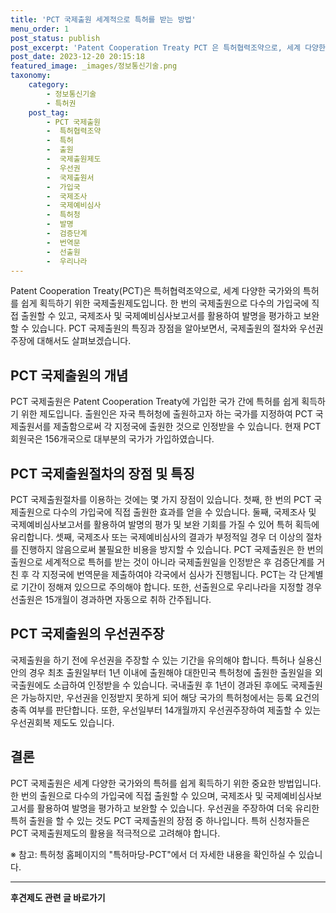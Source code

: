 ```yaml
---
title: 'PCT 국제출원 세계적으로 특허를 받는 방법'
menu_order: 1
post_status: publish
post_excerpt: 'Patent Cooperation Treaty PCT 은 특허협력조약으로, 세계 다양한 국가와의 특허를 쉽게 획득하기 위한 국제출원제도입니다. 한 번의 국제출원으로 다수의 가입국에 직접 출원할 수 있고, 국제조사 및 국제예비심사보고서를 활용하여 발명을 평가하고 보완할 수 있습니다. PCT 국제출원의 특징과 장점을 알아보면서, 국제출원의 절차와 우선권주장에 대해서도 살펴보겠습니다.'
post_date: 2023-12-20 20:15:18
featured_image: _images/정보통신기술.png
taxonomy:
    category:
        - 정보통신기술
        - 특허권
    post_tag:
        - PCT 국제출원
        -  특허협력조약
        -  특허
        -  출원
        -  국제출원제도
        -  우선권
        -  국제출원서
        -  가입국
        -  국제조사
        -  국제예비심사
        -  특허청
        -  발명
        -  검증단계
        -  번역문
        -  선출원
        -  우리나라
---
```



Patent Cooperation Treaty(PCT)은 특허협력조약으로, 세계 다양한 국가와의 특허를 쉽게 획득하기 위한 국제출원제도입니다. 한 번의 국제출원으로 다수의 가입국에 직접 출원할 수 있고, 국제조사 및 국제예비심사보고서를 활용하여 발명을 평가하고 보완할 수 있습니다. PCT 국제출원의 특징과 장점을 알아보면서, 국제출원의 절차와 우선권주장에 대해서도 살펴보겠습니다.

## PCT 국제출원의 개념

PCT 국제출원은 Patent Cooperation Treaty에 가입한 국가 간에 특허를 쉽게 획득하기 위한 제도입니다. 출원인은 자국 특허청에 출원하고자 하는 국가를 지정하여 PCT 국제출원서를 제출함으로써 각 지정국에 출원한 것으로 인정받을 수 있습니다. 현재 PCT 회원국은 156개국으로 대부분의 국가가 가입하였습니다.

## PCT 국제출원절차의 장점 및 특징

PCT 국제출원절차를 이용하는 것에는 몇 가지 장점이 있습니다. 첫째, 한 번의 PCT 국제출원으로 다수의 가입국에 직접 출원한 효과를 얻을 수 있습니다. 둘째, 국제조사 및 국제예비심사보고서를 활용하여 발명의 평가 및 보완 기회를 가질 수 있어 특허 획득에 유리합니다. 셋째, 국제조사 또는 국제예비심사의 결과가 부정적일 경우 더 이상의 절차를 진행하지 않음으로써 불필요한 비용을 방지할 수 있습니다. PCT 국제출원은 한 번의 출원으로 세계적으로 특허를 받는 것이 아니라 국제출원일을 인정받은 후 검증단계를 거친 후 각 지정국에 번역문을 제출하여야 각국에서 심사가 진행됩니다. PCT는 각 단계별로 기간이 정해져 있으므로 주의해야 합니다. 또한, 선출원으로 우리나라을 지정할 경우 선출원은 15개월이 경과하면 자동으로 취하 간주됩니다.

## PCT 국제출원의 우선권주장

국제출원을 하기 전에 우선권을 주장할 수 있는 기간을 유의해야 합니다. 특허나 실용신안의 경우 최초 출원일부터 1년 이내에 출원해야 대한민국 특허청에 출원한 출원일을 외국출원에도 소급하여 인정받을 수 있습니다. 국내출원 후 1년이 경과된 후에도 국제출원은 가능하지만, 우선권을 인정받지 못하게 되어 해당 국가의 특허청에서는 등록 요건의 충족 여부를 판단합니다. 또한, 우선일부터 14개월까지 우선권주장하여 제출할 수 있는 우선권회복 제도도 있습니다.

## 결론

PCT 국제출원은 세계 다양한 국가와의 특허를 쉽게 획득하기 위한 중요한 방법입니다. 한 번의 출원으로 다수의 가입국에 직접 출원할 수 있으며, 국제조사 및 국제예비심사보고서를 활용하여 발명을 평가하고 보완할 수 있습니다. 우선권을 주장하여 더욱 유리한 특허 출원을 할 수 있는 것도 PCT 국제출원의 장점 중 하나입니다. 특허 신청자들은 PCT 국제출원제도의 활용을 적극적으로 고려해야 합니다.

※ 참고: 특허청 홈페이지의 "특허마당-PCT"에서 더 자세한 내용을 확인하실 수 있습니다.
<!-- wp:separator -->
<hr class="wp-block-separator has-alpha-channel-opacity"/>
<!-- /wp:separator -->

<!-- wp:group {"backgroundColor":"base","layout":{"type":"constrained"}} -->
<div class="wp-block-group has-base-background-color has-background"><!-- wp:paragraph {"align":"center","fontSize":"medium"} -->
<p class="has-text-align-center has-large-font-size"><strong>후견제도 관련 글 바로가기</strong></p>
<!-- /wp:paragraph -->


<!-- wp:latest-posts
{"categories":[{"id":1980,"count":19,"description":"","link":"https://uknowlaw.com/category/%ed%9b%84%ea%b2%ac%ec%a0%9c%eb%8f%84/","name":"후견제도","slug":"후견제도","taxonomy":"category","parent":0,"meta":[],"_links":{"self":[{"href":"https://uknowlaw.com/wp-json/wp/v2/categories/1980"}],"collection":[{"href":"https://uknowlaw.com/wp-json/wp/v2/categories"}],"about":[{"href":"https://uknowlaw.com/wp-json/wp/v2/taxonomies/category"}],"wp:post_type":[{"href":"https://uknowlaw.com/wp-json/wp/v2/posts?categories=1980"}],"curies":[{"name":"wp","href":"https://api.w.org/{rel}","templated":true}]}}],"postsToShow":100,"excerptLength":28,"postLayout":"grid","columns":2,"featuredImageAlign":"left","featuredImageSizeSlug":"large","fontSize":"small"} /--></div>
<!-- /wp:group -->